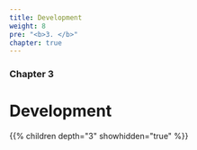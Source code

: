 ```yaml
---
title: Development
weight: 8
pre: "<b>3. </b>"
chapter: true
---
```


### Chapter 3

# Development

{{% children depth="3" showhidden="true" %}}